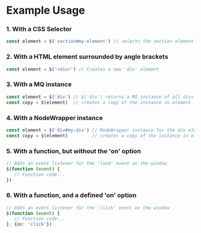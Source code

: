 # Example Usage
 
### 1. With a CSS Selector
 ```javascript
const element = $('section#my-element') // selects the section element with id 'my-element'
```
### 2. With a HTML element surrounded by angle brackets
 ```javascript
const element = $('<div>') // Creates a new 'div' element
```
### 3. With a MQ instance
 ```javascript
const element = $('div') // $('div') returns a MQ instance of all divs
const copy = $(element)  // creates a copy of the instance in element
```
### 4. With a NodeWrapper instance
 ```javascript
const element = $('div#my-div') // NodeWrapper instance for the div element with id 'my-div'
const copy = $(element)         // creates a copy of the instance in element
```
### 5. With a function, but without the 'on' option
 ```javascript
// Adds an event listener for the 'load' event on the window
$(function (event) {
    // Function code...
})
```
### 6. With a function, and a defined 'on' option
 ```javascript
// Adds an event listener for the 'click' event on the window
$(function (event) {
    // Function code...
}, {on: 'click'})
```
